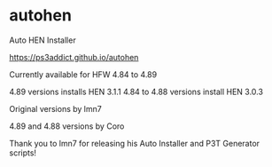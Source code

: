 # autohen
Auto HEN Installer

https://ps3addict.github.io/autohen

Currently available for HFW 4.84 to 4.89

4.89 versions installs HEN 3.1.1
4.84 to 4.88 versions install HEN 3.0.3

Original versions by lmn7

4.89 and 4.88 versions by Coro

Thank you to lmn7 for releasing his Auto
Installer and P3T Generator scripts!
